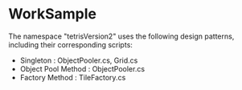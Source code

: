 # WorkSample

The namespace "tetrisVersion2" uses the following design patterns, including their corresponding scripts: 
- Singleton : ObjectPooler.cs, Grid.cs
- Object Pool Method : ObjectPooler.cs
- Factory Method : TileFactory.cs
